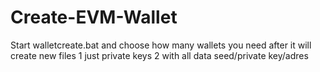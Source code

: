 # Create-EVM-Wallet
Start walletcreate.bat and choose how many wallets you need
after it will create new files
1 just private keys
2 with all data seed/private key/adres
